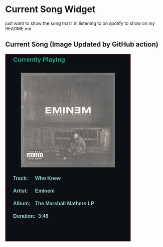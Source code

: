 # Current Song Widget
just want to show the song that I'm listening to on spotify to show on my README.md

## Current Song (Image Updated by GitHub action)
![](songs-pictures/image102.png)

